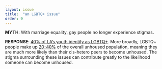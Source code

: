 ```yaml
---
layout: issue
title:  "an LGBTQ+ issue"
order: 9
---
```

<strong>MYTH</strong>: With marriage equality, gay people no longer experience stigmas.

<strong>RESPONSE</strong>: [40% of LA’s youth identify as LGBTQ+](https://lacontroller.org/press-releases/l-a-controller-maps-lgbtq-resources-to-connect-homeless-youth-with-services/). More broadly, LGBTQ+ people make up [20-40%](https://www.ncbi.nlm.nih.gov/pmc/articles/PMC6695950/) of the overall unhoused population, meaning they are much more likely than their cis-hetero peers to become unhoused. The stigma surrounding these issues can contribute greatly to the likelihood someone can become unhoused.